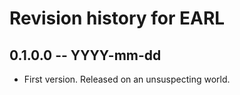 # Revision history for EARL

## 0.1.0.0 -- YYYY-mm-dd

* First version. Released on an unsuspecting world.
